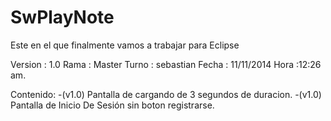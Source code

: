 SwPlayNote
==========

Este en el que finalmente vamos a trabajar para Eclipse

Version : 1.0
Rama : Master
Turno : sebastian
Fecha : 11/11/2014
Hora :12:26 am.

Contenido:
-(v1.0) Pantalla de cargando de  3 segundos de duracion.
-(v1.0) Pantalla de Inicio De Sesión sin boton registrarse.


